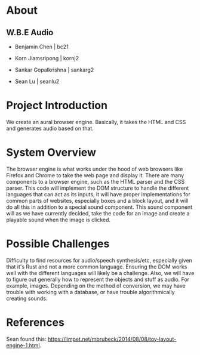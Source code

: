 # About

## W.B.E Audio

- Benjamin Chen | bc21

- Korn Jiamsripong | kornj2

- Sankar Gopalkrishna | sankarg2

- Sean Lu | seanlu2


# Project Introduction

  We create an aural browser engine. Basically, it takes the HTML and CSS and generates audio based on that.

# System Overview

  The browser engine is what works under the hood of web browsers like Firefox and Chrome to take the web page and display it. There are many components to a browser engine, such as the HTML parser and the CSS parser. This code will implement the DOM structure to handle the different languages that can act as its inputs, it will have proper implementations for common parts of websites, especially boxes and a block layout, and it will do all this in addition to a special sound component. This sound component will as we have currently decided, take the code for an image and create a playable sound when the image is clicked.

# Possible Challenges
  
  Difficulty to find resources for audio/speech synthesis/etc, especially given that it's Rust and not a more common language. Ensuring the DOM works well with the different languages will likely be a challenge. Also, we will have to figure out generally how to represent the objects and stuff as audio. For example, images. Depending on the method of conversion, we may have trouble with working with a database, or have trouble algorithmically creating sounds.

# References

  Sean found this: https://limpet.net/mbrubeck/2014/08/08/toy-layout-engine-1.html.


